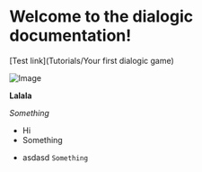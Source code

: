 
# Welcome to the dialogic documentation!

[Test link](Tutorials/Your first dialogic game)

![Image](https://github.com/Jowan-Spooner/dialogic/blob/plugin-docs/addons/dialogic/Documentation/Content/Tutorials/Images/Dialogic_Tab.PNG)

**Lalala**

*Something*

+ Hi
+ Something
- asdasd
`Something`
